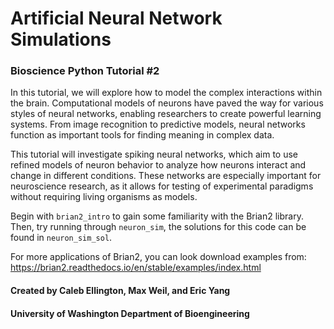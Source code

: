 # Artificial Neural Network Simulations
### Bioscience Python Tutorial #2

In this tutorial, we will explore how to model the complex 
interactions within the brain. Computational models of 
neurons have paved the way for various styles of neural
networks, enabling researchers to create powerful learning
systems. From image recognition to predictive models,
neural networks function as important tools for finding
meaning in complex data.

This tutorial will investigate spiking neural networks,
which aim to use refined models of neuron behavior to 
analyze how neurons interact and change in different
conditions. These networks are especially important for
neuroscience research, as it allows for testing of 
experimental paradigms without requiring living organisms
as models.

Begin with ```brian2_intro``` to gain some familiarity 
with the Brian2 library. Then, try running through 
```neuron_sim```, the solutions for this code can be 
found in ```neuron_sim_sol```.

For more applications of Brian2, you can look download 
examples from:
https://brian2.readthedocs.io/en/stable/examples/index.html


#### Created by Caleb Ellington, Max Weil, and Eric Yang
#### University of Washington Department of  Bioengineering 
